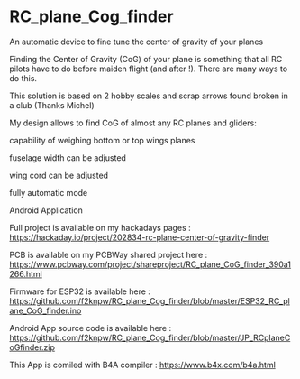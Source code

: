# RC_plane_Cog_finder
An automatic device to fine tune the center of gravity of your planes

Finding the Center of Gravity (CoG) of your plane is something that all RC pilots have to do before maiden flight (and after !).
There are many ways to do this.


This solution is based on 2 hobby scales and scrap arrows found broken in a club (Thanks Michel)

My design allows to find CoG of almost any RC planes and gliders:

capability of weighing bottom or top wings planes

fuselage width can be adjusted

wing cord can be adjusted

fully automatic mode

Android Application

Full project is available on my hackadays pages : https://hackaday.io/project/202834-rc-plane-center-of-gravity-finder

PCB is available on my PCBWay shared project here : https://www.pcbway.com/project/shareproject/RC_plane_CoG_finder_390a1266.html

Firmware for ESP32 is available here : https://github.com/f2knpw/RC_plane_Cog_finder/blob/master/ESP32_RC_plane_CoG_finder.ino

Android App source code is available here : https://github.com/f2knpw/RC_plane_Cog_finder/blob/master/JP_RCplaneCoGfinder.zip

This App is comiled with B4A compiler : https://www.b4x.com/b4a.html
